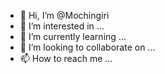 - 👋 Hi, I’m @Mochingiri
- 👀 I’m interested in ...
- 🌱 I’m currently learning ...
- 💞️ I’m looking to collaborate on ...
- 📫 How to reach me ...

<!---
Mochingiri/Mochingiri is a ✨ special ✨ repository because its `README.md` (this file) appears on your GitHub profile.
You can click the Preview link to take a look at your changes.
--->
